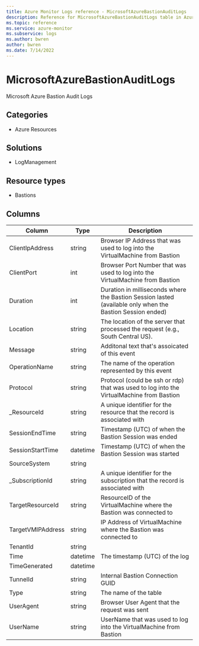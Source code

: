 ```yaml
---
title: Azure Monitor Logs reference - MicrosoftAzureBastionAuditLogs
description: Reference for MicrosoftAzureBastionAuditLogs table in Azure Monitor Logs.
ms.topic: reference
ms.service: azure-monitor
ms.subservice: logs
ms.author: bwren
author: bwren
ms.date: 7/14/2022
---
```


# MicrosoftAzureBastionAuditLogs

 Microsoft Azure Bastion Audit Logs

## Categories

- Azure Resources
## Solutions

- LogManagement
## Resource types

- Bastions




## Columns

| Column | Type | Description |
| --- | --- | --- |
| ClientIpAddress | string | Browser IP Address that was used to log into the VirtualMachine from Bastion |
| ClientPort | int | Browser Port Number that was used to log into the VirtualMachine from Bastion |
| Duration | int | Duration in milliseconds where the Bastion Session lasted (available only when the Bastion Session ended) |
| Location | string | The location of the server that processed the request (e.g., South Central US). |
| Message | string | Additonal text that's assoicated of this event |
| OperationName | string | The name of the operation represented by this event |
| Protocol | string | Protocol (could be ssh or rdp) that was used to log into the VirtualMachine from Bastion |
| _ResourceId | string | A unique identifier for the resource that the record is associated with |
| SessionEndTime | string | Timestamp (UTC) of when the Bastion Session was ended |
| SessionStartTime | datetime | Timestamp (UTC) of when the Bastion Session was started |
| SourceSystem | string |  |
| _SubscriptionId | string | A unique identifier for the subscription that the record is associated with |
| TargetResourceId | string | ResourceID of the VirtualMachine where the Bastion was connected to |
| TargetVMIPAddress | string | IP Address of VirtualMachine where the Bastion was connected to |
| TenantId | string |  |
| Time | datetime | The timestamp (UTC) of the log |
| TimeGenerated | datetime |  |
| TunnelId | string | Internal Bastion Connection GUID |
| Type | string | The name of the table |
| UserAgent | string | Browser User Agent that the request was sent |
| UserName | string | UserName that was used to log into the VirtualMachine from Bastion |
